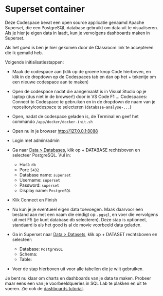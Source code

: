 # Superset container

Deze Codespace bevat een open source applicatie genaamd Apache Superset, die een PostgreSQL database gebruikt om data uit te visualiseren. Als je hier je eigen data in laadt, kun je vervolgens dashboards maken in Superset.

Als het goed is ben je hier gekomen door de Classroom link te accepteren die ik gemaild heb.

Volgende initialisatiestappen:
* Maak de codespace aan (klik op de groene knop Code hierboven, en klik in de dropdown op de Codespaces tab en dan op het + tekentje om een nieuwe codespace aan te maken)
* Open de codespace nadat die aangemaakt is in Visual Studio op je laptop (dus niet in de browser!) door in VS Code F1 ... Codespaces: Connect to Codespace te gebruiken en in de dropdown de naam van je repository/codespace te selecteren (`database-analyse-...`)
* Open, nadat de codespace geladen is, de Terminal en geef het commando `/app/docker/docker-init.sh`
* Open nu in je browser http://127.0.0.1:8088
* Login met admin/admin
* Ga naar [Data > Databases](http://127.0.0.1:8088/databaseview/list/), klik op + DATABASE rechtsboven en selecteer PostgreSQL. Vul in:
  - Host: `db`
  - Port: `5432`
  - Database name: `superset`
  - Username: `superset`
  - Password: `superset`
  - Display name: `PostgreSQL`
* Klik Connect en Finish

* Nu kun je je eventueel eigen data toevoegen. Maak daarvoor een bestand aan met een naam die eindigt op `.pgsql`, en voer die vervolgens uit met F5 (je kunt database db selecteren). Deze stap is optioneel, standaard is als het goed is al de movie voorbeeld data geladen.

* Ga in Superset naar [Data > Datasets](http://127.0.0.1:8088/tablemodelview/list/), klik op + DATASET rechtsboven en selecteer:
  - Database: `PostgreSQL`
  - Schema: <jouw schemanaam>
  - Table: <kies de tabel uit die je wilt analyseren>
* Voer de stap hierboven uit voor alle tabellen die je wilt gebruiken.

Je bent nu klaar om charts en dashboards van je data te maken. Probeer maar eens een van je voorbeeldqueries in SQL Lab te plakken en uit te voeren.
Zie ook de [dashboards tutorial](https://superset.apache.org/docs/creating-charts-dashboards/creating-your-first-dashboard).
